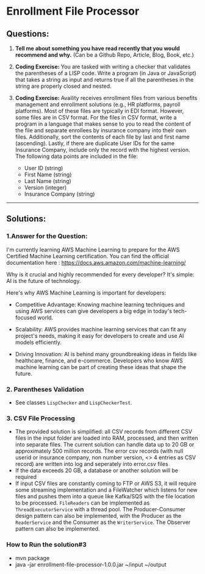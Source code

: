 # Enrollment File Processor

## Questions:
1. **Tell me about something you have read recently that you would recommend and why.** (Can be a Github Repo, Article, Blog, Book, etc.)
   
2. **Coding Exercise:** You are tasked with writing a checker that validates the parentheses of a LISP code. Write a program (in Java or JavaScript) that takes a string as input and returns true if all the parentheses in the string are properly closed and nested.
   
3. **Coding Exercise:** Availity receives enrollment files from various benefits management and enrollment solutions (e.g., HR platforms, payroll platforms). Most of these files are typically in EDI format. However, some files are in CSV format. For the files in CSV format, write a program in a language that makes sense to you to read the content of the file and separate enrollees by insurance company into their own files. Additionally, sort the contents of each file by last and first name (ascending). Lastly, if there are duplicate User IDs for the same Insurance Company, include only the record with the highest version. The following data points are included in the file:
   - User ID (string)
   - First Name (string)
   - Last Name (string)
   - Version (integer)
   - Insurance Company (string)

---

## Solutions:

### 1.Answer for the Question:
I'm currently learning AWS Machine Learning to prepare for the AWS Certified Machine Learning certification. You can find the official documentation here : https://docs.aws.amazon.com/machine-learning/

Why is it crucial and highly recommended for every developer? It's simple: AI is the future of technology.

Here's why AWS Machine Learning is important for developers:

- Competitive Advantage: Knowing machine learning techniques and using AWS services can give developers a big edge in today's tech-focused world.

- Scalability: AWS provides machine learning services that can fit any project's needs, making it easy for developers to create and use AI models efficiently.

- Driving Innovation: AI is behind many groundbreaking ideas in fields like healthcare, finance, and e-commerce. Developers who know AWS machine learning can be part of creating these ideas that shape the future.

### 2. Parentheses Validation
- See classes `LispChecker` and `LispCheckerTest`.

### 3. CSV File Processing
- The provided solution is simplified: all CSV records from different CSV files in the input folder are loaded into RAM, processed, and then written into separate files. The current solution can handle data up to 20 GB or approximately 500 million records. The error csv records (with null userid or insurance company, non number version, <> 4 entries as CSV record) are written into log and seperately into error.csv files
- If the data exceeds 20 GB, a database or another solution will be required
- If input CSV files are constantly coming to FTP or AWS S3, it will require some streaming implementation and a FileWatcher which listens for new files and pushes them into a queue like Kafka/SQS with the file location to be processed. `FileReaders` can be implemented as `ThreadExecutorService` with a thread pool. The Producer-Consumer design pattern can also be implemented, with the Producer as the `ReaderService` and the Consumer as the `WriterService`. The Observer pattern can also be implemented.

### How to Run the solution#3
- mvn package
- java -jar enrollment-file-processor-1.0.0.jar ~/input ~/output


